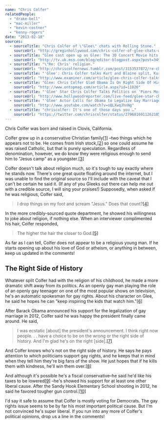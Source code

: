 ```yaml
---
name: "Chris Colfer"
relatedPeople:
  - "drake-bell"
  - "mac-miller"
  - "kevin-costner"
  - "kenny-rogers"
date: "2013-02-18"
sources:
  - sourceTitle: "Chris Colfer of \"Glee\" chats with Rolling Stone."
    sourceUrl: "http://greginhollywood.com/chris-colfer-of-glee-chats-with-rolling-stone-36799"
  - sourceTitle: "Glee cast open up as Glee: The 3D Concert Movie hits cinemas."
    sourceUrl: "http://tv.uk.msn.com/blog/editor-blogpost.aspx?post=34985fb8-f3e1-4105-a10d-78b7160d0b2b"
  - sourceTitle: "\"Re: Chris' religion."
    sourceUrl: "http://chriscolfernews.tumblr.com/post/3153537872/re-chris-religion-his-parents-are-also-christians"
  - sourceTitle: "'Glee': Chris Colfer talks Kurt and Blaine split, Kurt's new love interest."
    sourceUrl: "http://www.examiner.com/article/glee-chris-colfer-talks-kurt-and-blaine-split-kurt-s-new-love-interest"
  - sourceTitle: "Glee: Chris Colfer Glad Obama Is On Right Side Of History."
    sourceUrl: "http://www.ontopmag.com/article.aspx?id=11826"
  - sourceTitle: "'Glee' Star Chris Colfer Talks Politics on 'Piers Morgan Tonight.'"
    sourceUrl: "http://www.hollywoodreporter.com/live-feed/glee-star-chris-colfer-talks-190326"
  - sourceTitle: "'Glee' Actor Calls for Obama to Legalize Gay Marriage."
    sourceUrl: "http://www.youtube.com/watch?v=oQLXwqJhnNg"
  - sourceTitle: "chriscolfer: It's one of those days you …"
    sourceUrl: "https://twitter.com/chriscolfer/status/279681691126210563"
---
```


Chris Colfer was born and raised in Clovis, California.

Colfer grew up in a conservative Christian family<a class="source-citation" href="#http://greginhollywood.com/chris-colfer-of-glee-chats-with-rolling-stone-36799" title="Chris Colfer of &quot;Glee&quot; chats with Rolling Stone!">[1]</a> –two things which he appears not to be. He comes from Irish stock,<a class="source-citation" href="#http://tv.uk.msn.com/blog/editor-blogpost.aspx?post=34985fb8-f3e1-4105-a10d-78b7160d0b2b" title="Glee cast open up as Glee: The 3D Concert Movie hits cinemas.">[2]</a> so one could assume he was raised Catholic, but that is purely speculation. Regardless of denomination, however, we do know they were religious enough to send him to "Jesus camp" as a youngster.<a class="source-citation" href="#http://greginhollywood.com/chris-colfer-of-glee-chats-with-rolling-stone-36799" title="Chris Colfer of &quot;Glee&quot; chats with Rolling Stone!">[3]</a>

Colfer doesn't talk about religion much, so it's tough to say exactly where he stands now. There's one great quote floating around the internet, but I was unable to find the original source so I'll include with the caveat that I can't be certain he said it. (If any of you Gleeks out there can help me out with a credible source, I will sing your praises!) Supposedly, when asked if he was religious, Colfer said,

>I drop things on my foot and scream "Jesus." Does that count?<a class="source-citation" href="#http://chriscolfernews.tumblr.com/post/3153537872/re-chris-religion-his-parents-are-also-christians" title="&quot;Re: Chris&apos; religion.">[4]</a>

In the more credibly-sourced quote department, he showed his willingness to joke about religion, if nothing else. When an interviewer complimented his hair, Colfer responded,

>The higher the hair the closer to God.<a class="source-citation" href="#http://www.examiner.com/article/glee-chris-colfer-talks-kurt-and-blaine-split-kurt-s-new-love-interest" title="&apos;Glee&apos;: Chris Colfer talks Kurt and Blaine split, Kurt&apos;s new love interest.">[5]</a>

As far as I can tell, Colfer does not appear to be a religious young man. If he starts opening up about his love of God or atheism, or anything in between, keep us updated in the comments!


## The Right Side of History

Whatever split Colfer had with the religion of his childhood, he made a more dramatic shift away from its politics. As an openly gay man playing the role of an openly gay teenager on one of the most popular shows on television, he's an automatic spokesman for gay rights. About his character on Glee, he said he hopes he can "keep inspiring the kids that watch him."<a class="source-citation" href="#http://greginhollywood.com/chris-colfer-of-glee-chats-with-rolling-stone-36799" title="Chris Colfer of &quot;Glee&quot; chats with Rolling Stone.">[6]</a>

After Barack Obama announced his support for the legalization of gay marriage in 2012, Colfer said he was happy the president finally came around. He said,

>I was ecstatic [about] the president's announcement. I think right now people. . . have a choice to be on the wrong or the right side of history. And I'm glad he's on the right [side].<a class="source-citation" href="#http://www.ontopmag.com/article.aspx?id=11826" title="Glee: Chris Colfer Glad Obama Is On Right Side Of History.">[7]</a>

And Colfer knows who's not on the right side of history. He says he pays attention to which politicians support gay rights, and he keeps that in mind when they tell him they're big fans of the show. He just hopes that if he kills them with kindness, he'll win them over.<a class="source-citation" href="#http://www.hollywoodreporter.com/live-feed/glee-star-chris-colfer-talks-190326" title="&apos;Glee&apos; Star Chris Colfer Talks Politics on &apos;Piers Morgan Tonight.&apos;">[8]</a>

And although it's possible he's a fiscal conservative–he said he'd like his taxes to be lowered<a class="source-citation" href="#http://www.youtube.com/watch?v=oQLXwqJhnNg" title="&apos;Glee&apos; Actor Calls for Obama to Legalize Gay Marriage.">[9]</a> –he's showed his support for at least one other liberal cause. After the Sandy Hook Elementary School shooting in 2012, he said he favored tougher gun control.<a class="source-citation" href="#https://twitter.com/chriscolfer/status/279681691126210563" title="chriscolfer: It&apos;s one of those days you …">[10]</a>

I'd say it safe to assume that Colfer is mostly voting for Democrats. The gay rights issue seems to be by far his most important political cause. But I'm not convinced he's super liberal. If you run into any more of Colfer's political opinions, drop us a line in the comments!